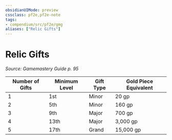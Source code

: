 ```yaml
---
obsidianUIMode: preview
cssclass: pf2e,pf2e-note
tags:
- compendium/src/pf2e/gmg
aliases: ["Relic Gifts"]
---
```

# Relic Gifts  
*Source: Gamemastery Guide p. 95*  

| Number of Gifts | Minimum Level | Gift Type | Gold Piece Equivalent |
|-----------------|---------------|-----------|-----------------------|
| 1 | 1st | Minor | 20 gp |
| 2 | 5th | Minor | 160 gp |
| 3 | 9th | Major | 700 gp |
| 4 | 13th | Major | 3,000 gp |
| 5 | 17th | Grand | 15,000 gp |